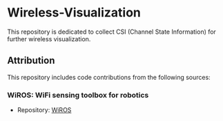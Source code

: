 # Wireless-Visualization
This repository is dedicated to collect CSI (Channel State Information) for further wireless visualization.
## Attribution
This repository includes code contributions from the following sources:
### WiROS: WiFi sensing toolbox for robotics
- Repository: [WiROS](https://github.com/ucsdwcsng/WiROS)

